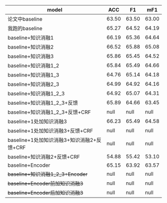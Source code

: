 |model|ACC|F1|mF1|
|----|----|----|----|
|论文中baseline|63.50|63.50|63.00|
|我跑的baseline|65.27|64.52|64.19|
|baseline+知识消融1|66.19|65.36|64.64|
|baseline+知识消融2|66.52|65.88|65.08|
|baseline+知识消融3|65.86|65.45|64.52|
|baseline+知识消融1_2|65.84|65.49|64.66|
|baseline+知识消融1_3|64.76|65.14|64.18|
|baseline+知识消融2_3|64.99|64.92|64.16|
|baseline+知识消融1_2_3|64.92|65.07|64.31|
|baseline+知识消融1_2_3+反馈|65.89|64.66|63.45|
|baseline+知识消融1_2_3+反馈+CRF|null|null|null|
|baseline+1处加知识消融3|66.23|65.49|64.58|
|baseline+1处加知识消融3+反馈+CRF|null|null|null|
|baseline+1处加知识消融3+知识消融2+反馈+CRF|null|null|null|
|baseline+知识消融2+反馈+CRF|54.88|55.42|53.10|
|baseline+Encoder|65.15|63.92|63.57|
|~~baseline+知识消融1_2_3+Encoder~~|null|null|null|
|~~baseline+Encoder前加知识消融3~~|null|null|null|
|~~baseline+Encoder后加知识消融3~~|null|null|null|
